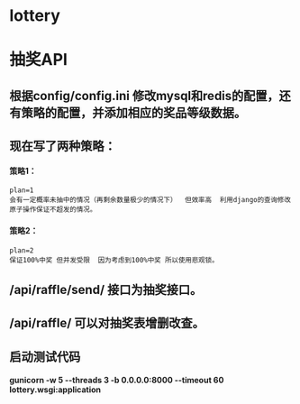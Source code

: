 # lottery
# 抽奖API

## 根据config/config.ini 修改mysql和redis的配置，还有策略的配置，并添加相应的奖品等级数据。
## 现在写了两种策略：
  #### 策略1：
    plan=1
    会有一定概率未抽中的情况（再剩余数量极少的情况下）  但效率高  利用django的查询修改原子操作保证不超发的情况。
  #### 策略2：
    plan=2
    保证100%中奖 但并发受限  因为考虑到100%中奖 所以使用悲观锁。
    
    
## /api/raffle/send/  接口为抽奖接口。

## /api/raffle/ 可以对抽奖表增删改查。

## 启动测试代码
  #### gunicorn -w 5 --threads 3 -b 0.0.0.0:8000 --timeout 60 lottery.wsgi:application
